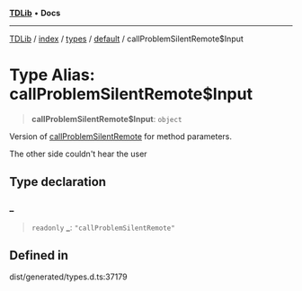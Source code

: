 [**TDLib**](../../../../../../README.md) • **Docs**

***

[TDLib](../../../../../../modules.md) / [index](../../../../../README.md) / [types](../../../README.md) / [default](../README.md) / callProblemSilentRemote$Input

# Type Alias: callProblemSilentRemote$Input

> **callProblemSilentRemote$Input**: `object`

Version of [callProblemSilentRemote](callProblemSilentRemote.md) for method parameters.

The other side couldn't hear the user

## Type declaration

### \_

> `readonly` **\_**: `"callProblemSilentRemote"`

## Defined in

dist/generated/types.d.ts:37179
